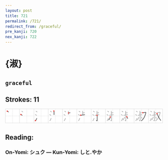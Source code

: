 ```yaml
---
layout: post
title: 721
permalink: /721/
redirect_from: /graceful/
pre_kanji: 720
nex_kanji: 722
---
```


# {淑}

## `graceful`

## Strokes: 11

<div class="stroke"><img src="../images/E6B791.png" /></div>

## Reading:

### On-Yomi: シュク &mdash; Kun-Yomi: しと.やか
